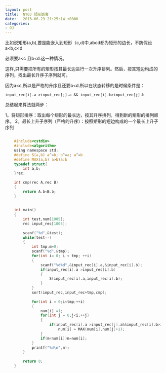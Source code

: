 ```yaml
---
layout: post
title:  NYOJ 矩形嵌套
date:   2013-06-23 21:25:14 +0800
categories:
- OJ
---
```


比如说矩形(a,b),要是能嵌入到矩形（c,d)中,abcd都为矩形的边长，不防假设a<b,c<d

必须要a<c 且b<d.这一种情况。

这样,只需要把所有的矩形按其最长边进行一次升序排列。然后，按其短边构成的序列，找出最长升序子序列就可。


因为a<c,所以是严格的升序且还要b<d.所以在状态转移的是时候条件是：

`input_rec[i].a >input_rec[j].a && input_rec[i].b>input_rec[j].b`


总结起来算法就两步：


1。将矩形排序：取出每个矩形的最长边，按其升序排列，得到新的矩形的排列顺序。
2。最长上升子序列（严格的升序）：按照矩形的短边构成的一个最长上升子序列



```c

    #include<cstdio>
    #include<algorithm>
    using namespace std;
    #define S(a,b) a^=b; b^=a; a^=b
    #define MAX(a,b) a>b?a:b
    typedef struct{
        int a,b;
    }rec;
     
    int cmp(rec A,rec B)
    {
        return A.b<B.b;
    }
     
     
    int main()
    {
        int test,num[1005];
        rec input_rec[1005];
     
        scanf("%d",&test);
        while(test--)
        {
            int tmp,m=0;
            scanf("%d",&tmp);
            for(int i= 0; i < tmp; ++i)
            {
                scanf("%d%d",&input_rec[i].a,&input_rec[i].b);
                if(input_rec[i].a >input_rec[i].b)
                {
                    S(input_rec[i].a,input_rec[i].b);
                }
            }
            sort(input_rec,input_rec+tmp,cmp);
     
            for(int i = 0;i<tmp;++i)
            {
                num[i] =1;
                for(int j = 0;j<i;++j)
                {
                    if(input_rec[i].a >input_rec[j].a&&input_rec[i].b>input_rec[j].b)
                        num[i] = MAX(num[i],num[j]+1);
                }
                if(m<num[i])m=num[i];
            }
            printf("%d\n",m);
        }
     
        return 0;
    }
    
```
